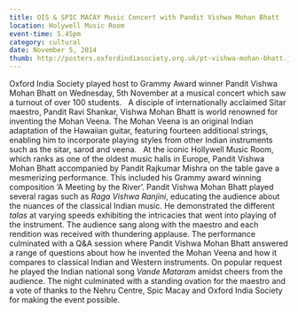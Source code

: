 ```yaml
---
title: OIS & SPIC MACAY Music Concert with Pandit Vishwa Mohan Bhatt
location: Holywell Music Room
event-time: 5.45pm
category: cultural
date: November 5, 2014
thumb: http://posters.oxfordindiasociety.org.uk/pt-vishwa-mohan-bhatt.jpg
---
```


Oxford India Society played host to Grammy Award winner
Pandit Vishwa Mohan Bhatt on Wednesday, 5th November at a musical concert which
saw a turnout of over 100 students.
 
A disciple of internationally acclaimed Sitar maestro, Pandit Ravi Shankar,
Vishwa Mohan Bhatt is world renowned for inventing the Mohan Veena. The Mohan
Veena is an original Indian adaptation of the Hawaiian guitar, featuring
fourteen additional strings, enabling him to incorporate playing styles from
other Indian instruments such as the sitar, sarod and veena.
 
At the iconic Hollywell Music Room, which ranks as one of the oldest music
halls in Europe, Pandit Vishwa Mohan Bhatt accompanied by Pandit Rajkumar
Mishra on the table gave a mesmerizing performance. This included his Grammy
award winning composition ‘A Meeting by the River’. Pandit Vishwa Mohan Bhatt
played several ragas such as *Raga Vishwa Ranjini*, educating the audience about
the nuances of the classical Indian music. He demonstrated the different *talas*
at varying speeds exhibiting the intricacies that went into playing of the
instrument. The audience sang along with the maestro and each rendition was received with thundering applause.
The performance culminated with a Q&A session where
Pandit Vishwa Mohan Bhatt answered a range of questions about how he invented
the Mohan Veena and how it compares to classical Indian and Western instruments.
On popular request he played the Indian national song *Vande Mataram* amidst
cheers from the audience. The night culminated with a standing ovation for the
maestro and a vote of thanks to the Nehru Centre, Spic Macay and Oxford India
Society for making the event possible. 
